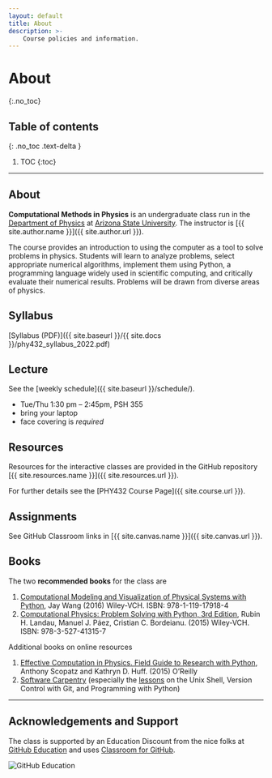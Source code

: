 ```yaml
---
layout: default
title: About
description: >-
    Course policies and information.
---
```


# About
{:.no_toc}

## Table of contents
{: .no_toc .text-delta }

1. TOC
{:toc}

---

## About

**Computational Methods in Physics** is an undergraduate class run in
the [Department of Physics](https://physics.asu.edu) at [Arizona State
University](https://asu.edu). The instructor is
[{{ site.author.name }}]({{ site.author.url }}).

The course provides an introduction to using the computer as a tool to
solve problems in physics. Students will learn to analyze problems,
select appropriate numerical algorithms, implement them using Python,
a programming language widely used in scientific computing, and
critically evaluate their numerical results. Problems will be drawn
from diverse areas of physics.

## Syllabus

[Syllabus (PDF)]({{ site.baseurl }}/{{ site.docs }}/phy432_syllabus_2022.pdf)

## Lecture
See the [weekly schedule]({{ site.baseurl }}/schedule/).

* Tue/Thu 1:30 pm – 2:45pm, PSH 355
* bring your laptop
* face covering is _required_


## Resources

Resources for the interactive classes are provided in the GitHub
repository [{{ site.resources.name }}]({{ site.resources.url }}).

For further details see the [PHY432 Course Page]({{ site.course.url }}).


## Assignments

See GitHub Classroom links in [{{ site.canvas.name }}]({{ site.canvas.url }}).


## Books ##

The two **recommended books** for the class are

1. [Computational Modeling and Visualization of Physical Systems with Python](http://www.wiley.com/WileyCDA/WileyTitle/productCd-1119179181.html),
   Jay Wang (2016) Wiley-VCH. ISBN: 978-1-119-17918-4 
2. [Computational Physics: Problem Solving with Python, 3rd Edition](http://www.wiley.com/WileyCDA/WileyTitle/productCd-3527413154.html),
   Rubin H. Landau, Manuel J. Páez, Cristian C. Bordeianu. (2015)
   Wiley-VCH. ISBN: 978-3-527-41315-7

Additional books on online resources

1. [Effective Computation in Physics. Field Guide to Research with Python](http://shop.oreilly.com/product/0636920033424.do), Anthony Scopatz and Kathryn D. Huff. (2015) O’Reilly
2. [Software Carpentry](https://software-carpentry.org/) (especially
   the [lessons](https://software-carpentry.org/lessons/) on the Unix
   Shell, Version Control with Git, and Programming with Python)


------------------------------------------------------------

## Acknowledgements and Support ##

The class is supported by an Education Discount from the nice folks at
[GitHub Education](https://education.github.com/) and uses
[Classroom for GitHub](https://classroom.github.com/).

![GitHub Education](https://octodex.github.com/images/labtocat.png)
